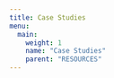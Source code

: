 ```yaml
---
title: Case Studies
menu:
  main:
    weight: 1
    name: "Case Studies"
    parent: "RESOURCES"
---
```


